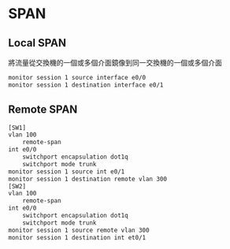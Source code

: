 # SPAN #

## Local SPAN #

將流量從交換機的一個或多個介面鏡像到同一交換機的一個或多個介面

```bash
monitor session 1 source interface e0/0
monitor session 1 destination interface e0/1
```

## Remote SPAN #

```bash
[SW1]
vlan 100 
    remote-span 
int e0/0
    switchport encapsulation dot1q
    switchport mode trunk 
monitor session 1 source int e0/1
monitor session 1 destination remote vlan 300 
[SW2]
vlan 100
    remote-span 
int e0/0
    switchport encapsulation dot1q
    switchport mode trunk
monitor session 1 source remote vlan 300
monitor session 1 destination int et0/1 
```